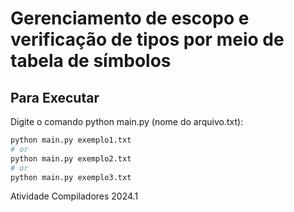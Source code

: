 # Gerenciamento de escopo e verificação de tipos por meio de tabela de símbolos

## Para Executar

Digite o comando python main.py (nome do arquivo.txt):

```bash
python main.py exemplo1.txt
# or
python main.py exemplo2.txt
# or
python main.py exemplo3.txt
```

Atividade Compiladores 2024.1
